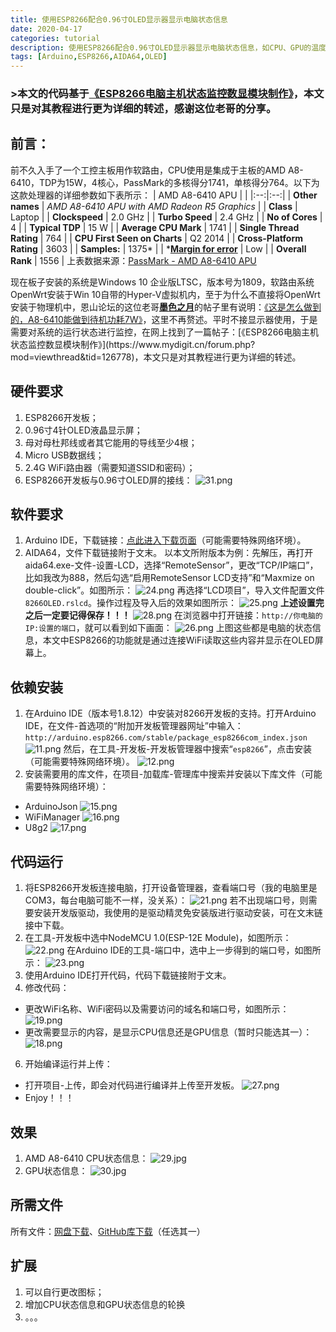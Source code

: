 ```yaml
---
title: 使用ESP8266配合0.96寸OLED显示器显示电脑状态信息
date: 2020-04-17
categories: tutorial
description: 使用ESP8266配合0.96寸OLED显示器显示电脑状态信息，如CPU、GPU的温度、风扇转速、占用率等。
tags: [Arduino,ESP8266,AIDA64,OLED]
---
```

### >本文的代码基于[《ESP8266电脑主机状态监控数显模块制作》](https://www.mydigit.cn/forum.php?mod=viewthread&tid=126778)，本文只是对其教程进行更为详细的转述，感谢这位老哥的分享。

## 前言：
前不久入手了一个工控主板用作软路由，CPU使用是集成于主板的AMD A8-6410，TDP为15W，4核心，PassMark的多核得分1741，单核得分764。以下为这款处理器的详细参数如下表所示：
| AMD A8-6410 APU |  |
|:--:|:--:|
| **Other names** | _AMD A8-6410 APU with AMD Radeon R5 Graphics_ |
| **Class** | Laptop |
| **Clockspeed** | 2.0 GHz |
| **Turbo Speed** | 2.4 GHz |
| **No of Cores** | 4 |
| **Typical TDP** | 15 W |
| **Average CPU Mark** | 1741 |
| **Single Thread Rating** | 764 |
| **CPU First Seen on Charts** | Q2 2014 |
| **Cross-Platform Rating** | 3603 |
| **Samples:**  | 1375* |
| *[**Margin for error**](https://www.cpubenchmark.net/graph_notes.html#samples)  | Low |
| **Overall Rank** | 1556 |
上表数据来源：[PassMark - AMD A8-6410 APU](https://www.cpubenchmark.net/cpu.php?cpu=AMD%20A8-6410%20APU)

现在板子安装的系统是Windows 10 企业版LTSC，版本号为1809，软路由系统OpenWrt安装于Win 10自带的Hyper-V虚拟机内，至于为什么不直接将OpenWrt安装于物理机中，恩山论坛的这位老哥[**墨色之月**](https://www.right.com.cn/forum/space-uid-306311.html)的帖子里有说明：[《这是怎么做到的，A8-6410能做到待机功耗7W》]([https://www.right.com.cn/forum/thread-2959996-1-1.html](https://www.right.com.cn/forum/thread-2959996-1-1.html))，这里不再赘述。平时不接显示器使用，于是需要对系统的运行状态进行监控，在网上找到了一篇帖子：[《ESP8266电脑主机状态监控数显模块制作》](https://www.mydigit.cn/forum.php?mod=viewthread&tid=126778)，本文只是对其教程进行更为详细的转述。

## 硬件要求

 1. ESP8266开发板；
 2. 0.96寸4针OLED液晶显示屏；
 3. 母对母杜邦线或者其它能用的导线至少4根；
 4. Micro USB数据线；
 5. 2.4G WiFi路由器（需要知道SSID和密码）；
 6. ESP8266开发板与0.96寸OLED屏的接线：
 ![31.png](https://i.loli.net/2020/04/17/lkzAfhvHKW4bLUx.png)

## 软件要求

 1. Arduino IDE，下载链接：[点此进入下载页面](https://www.arduino.cc/en/Main/Software?setlang=cn)（可能需要特殊网络环境）。
 2. AIDA64，文件下载链接附于文末。
 以本文所附版本为例：先解压，再打开aida64.exe-文件-设置-LCD，选择“RemoteSensor”，更改“TCP/IP端口”，比如我改为888，然后勾选“启用RemoteSensor LCD支持”和“Maxmize on double-click”。如图所示：
 ![24.png](https://i.loli.net/2020/04/17/dXwTSPfoR9FnK41.png)
 再选择“LCD项目”，导入文件配置文件`8266OLED.rslcd`。操作过程及导入后的效果如图所示：
 ![25.png](https://i.loli.net/2020/04/17/5ZRyrHTUxDCdfaL.png)
 **上述设置完之后一定要记得保存！！！** 
![28.png](https://i.loli.net/2020/04/17/M3xHckJC16pdKej.png)
在浏览器中打开链接：`http://你电脑的IP:设置的端口`，就可以看到如下画面：
![26.png](https://i.loli.net/2020/04/17/qxjdUHXPysBrAFl.png)
上图这些都是电脑的状态信息，本文中ESP8266的功能就是通过连接WiFi读取这些内容并显示在OLED屏幕上。

## 依赖安装
 1. 在Arduino IDE（版本号1.8.12）中安装对8266开发板的支持。打开Arduino IDE，在文件-首选项的“附加开发板管理器网址”中输入：`http://arduino.esp8266.com/stable/package_esp8266com_index.json`
![11.png](https://i.loli.net/2020/04/17/tWvzpneNaXo48bU.png)
 然后，在工具-开发板-开发板管理器中搜索“`esp8266`”，点击安装（可能需要特殊网络环境）。
 ![12.png](https://i.loli.net/2020/04/17/rLDIhemUsOGdc6F.png)
 2. 安装需要用的库文件，在项目-加载库-管理库中搜索并安装以下库文件（可能需要特殊网络环境）：
 - ArduinoJson
 ![15.png](https://i.loli.net/2020/04/17/rRYNZnQymPdVS1W.png)
 - WiFiManager
 ![16.png](https://i.loli.net/2020/04/17/kVldPYK5ZQrbsJz.png)
 - U8g2
 ![17.png](https://i.loli.net/2020/04/17/IDV1bkaKNzPtQvE.png)

## 代码运行

 1. 将ESP8266开发板连接电脑，打开设备管理器，查看端口号（我的电脑里是COM3，每台电脑可能不一样，没关系）：
![21.png](https://i.loli.net/2020/04/17/x2gaELpYnA9ulwh.png)
若不出现端口号，则需要安装开发版驱动，我使用的是驱动精灵免安装版进行驱动安装，可在文末链接中下载。
 2. 在工具-开发板中选中NodeMCU 1.0(ESP-12E Module)，如图所示：
 ![22.png](https://i.loli.net/2020/04/17/A54FiScyNnUmX1I.png)
 在Arduino IDE的工具-端口中，选中上一步得到的端口号，如图所示：
 ![23.png](https://i.loli.net/2020/04/17/itJD2BawqVLNEAH.png)
  3. 使用Arduino IDE打开代码，代码下载链接附于文末。
  4. 修改代码：
  - 更改WiFi名称、WiFi密码以及需要访问的域名和端口号，如图所示：
 ![19.png](https://i.loli.net/2020/04/17/xAzQJYH2F1lgNrL.png)
  - 更改需要显示的内容，是显示CPU信息还是GPU信息（暂时只能选其一）：
![18.png](https://i.loli.net/2020/04/17/j9Mayh5lWGmS6H1.png)
  6. 开始编译运行并上传：
 - 打开项目-上传，即会对代码进行编译并上传至开发板。
![27.png](https://i.loli.net/2020/04/17/7a3V1w8qIsDFfrW.png)
 -  Enjoy！！！
## 效果
 1. AMD A8-6410 CPU状态信息：
![29.jpg](https://i.loli.net/2020/04/17/fTXB4HYMrkEmQgW.jpg)
2. GPU状态信息：
![30.jpg](https://i.loli.net/2020/04/17/gTxDSdQbnHosfqc.jpg)

## 所需文件
所有文件：[网盘下载](https://xrp001.lanzous.com/b00zesdlc)、[GitHub库下载](https://github.com/xrp001/AIDA64_ESP8266_Reader)（任选其一）

## 扩展
1. 可以自行更改图标；
2. 增加CPU状态信息和GPU状态信息的轮换
3. 。。。
